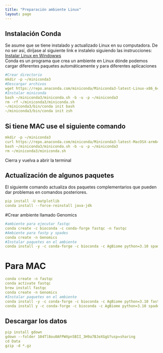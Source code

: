 ```yaml
---
title: "Preparación ambiente Linux"
layout: page
---
```


## Instalación Conda
<article>
Se asume que se tiene instalado y actualizado Linux en su computadora. De no ser así, diríjase al siguiente link e instalelo siguiendo las instrucciones: <a href="https://learn.microsoft.com/es-es/windows/wsl/install">Instalar Linux en Windowws </a> <br>
Conda es un programa que crea un ambiente en Linux dónde podemos cargar diferentes paquetes automáticamente y para diferentes aplicaciones
</article>

```yml
#Crear directorio
mkdir -p ~/miniconda3
#Descargar archivos
wget https://repo.anaconda.com/miniconda/Miniconda3-latest-Linux-x86_64.sh -O ~/miniconda3/miniconda.sh
#Instalar miniconda
bash ~/miniconda3/miniconda.sh -b -u -p ~/miniconda3
rm -rf ~/miniconda3/miniconda.sh
~/miniconda3/bin/conda init bash
~/miniconda3/bin/conda init zsh
```
## Si tiene MAC use el siguiente comando
```yml
mkdir -p ~/miniconda3
curl https://repo.anaconda.com/miniconda/Miniconda3-latest-MacOSX-arm64.sh -o ~/miniconda3/miniconda.sh
bash ~/miniconda3/miniconda.sh -b -u -p ~/miniconda3
rm ~/miniconda3/miniconda.sh
```
Cierra y vuelva a abrir la terminal

## Actualización de algunos paquetes

El siguiente comando actualiza dos paquetes complementarios que pueden dar problemas en comandos posteriores.

```yml
pip install -U matplotlib
conda install --force-reinstall java-jdk
```
#Crear ambiente llamado Genomics
```yml
#ambiente para ejecutar fastqc
conda create -c bioconda -c conda-forge fastqc -n fastqc
#Ambiente para fastp y spades
conda create -n Genomics
#Instalar paquetes en el ambiente
conda install -y -c conda-forge -c bioconda -c AgBiome python=3.10 spades fastp -n Genomics
```
# Para MAC

```yml
conda create -n fastqc
conda activate fastqc
brew install fastqc
conda create -n Genomics
#Instalar paquetes en el ambiente
conda install -y -c conda-forge -c bioconda -c AgBiome python=3.10 fastp -n Genomics
conda install y -c conda-forge -c bioconda -c AgBiome python=3.10 spades -n Genomics
```
## Descargar los datos
```yml
pip install gdown
gdown --folder 104Tl8ou0AFPWXpn5BII_3H9a7BJeXGgU?usp=sharing 
cd Data
gzip -d *.gz
```
